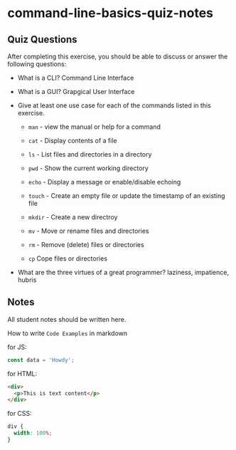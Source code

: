 # command-line-basics-quiz-notes

## Quiz Questions

After completing this exercise, you should be able to discuss or answer the following questions:

- What is a CLI? Command Line Interface

- What is a GUI? Grapgical User Interface

- Give at least one use case for each of the commands listed in this exercise.

  - `man` - view the manual or help for a command

  - `cat` - Display contents of a file

  - `ls` - List files and directories in a directory

  - `pwd` - Show the current working directory

  - `echo` - Display a message or enable/disable echoing

  - `touch` - Create an empty file or update the timestamp of an existing file

  - `mkdir` - Create a new directroy

  - `mv` - Move or rename files and directories

  - `rm` - Remove (delete) files or directories

  - `cp` Cope files or directories

- What are the three virtues of a great programmer? laziness, impatience, hubris

## Notes

All student notes should be written here.

How to write `Code Examples` in markdown

for JS:

```javascript
const data = 'Howdy';
```

for HTML:

```html
<div>
  <p>This is text content</p>
</div>
```

for CSS:

```css
div {
  width: 100%;
}
```
